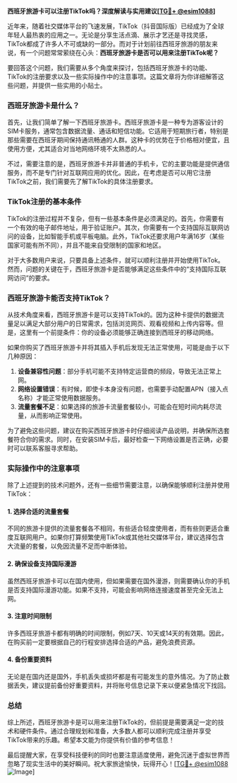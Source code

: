 **西班牙旅游卡可以注册TikTok吗？深度解读与实用建议[[TG💪+ @esim1088](https://t.me/s/esim1088)]**

近年来，随着社交媒体平台的飞速发展，TikTok（抖音国际版）已经成为了全球年轻人最热衷的应用之一。无论是分享生活点滴、展示才艺还是寻找灵感，TikTok都成了许多人不可或缺的一部分。而对于计划前往西班牙旅游的朋友来说，有一个问题常常萦绕在心头：**西班牙旅游卡是否可以用来注册TikTok呢？**

要回答这个问题，我们需要从多个角度来探讨，包括西班牙旅游卡的功能、TikTok的注册要求以及一些实际操作中的注意事项。这篇文章将为你详细解答这些问题，并提供一些实用的小贴士。

### 西班牙旅游卡是什么？

首先，让我们简单了解一下西班牙旅游卡。西班牙旅游卡是一种专为游客设计的SIM卡服务，通常包含数据流量、通话和短信功能。它适用于短期旅行者，特别是那些需要在西班牙期间保持通讯畅通的人群。这种卡的优势在于价格相对便宜，且使用方便，尤其适合对当地网络环境不太熟悉的人。

不过，需要注意的是，西班牙旅游卡并非普通的手机卡，它的主要功能是提供通信服务，而不是专门针对互联网应用的优化。因此，在考虑是否可以用它注册TikTok之前，我们需要先了解TikTok的具体注册要求。

### TikTok注册的基本条件

TikTok的注册过程并不复杂，但有一些基本条件是必须满足的。首先，你需要有一个有效的电子邮件地址，用于验证账户。其次，你需要有一个支持国际互联网访问的设备，比如智能手机或平板电脑。此外，TikTok还要求用户年满16岁（某些国家可能有所不同），并且不能来自受限制的国家和地区。

对于大多数用户来说，只要具备上述条件，就可以顺利注册并开始使用TikTok。然而，问题的关键在于，西班牙旅游卡是否能够满足这些条件中的“支持国际互联网访问”的要求。

### 西班牙旅游卡能否支持TikTok？

从技术角度来看，西班牙旅游卡是可以支持TikTok的。因为这种卡提供的数据流量足以满足大部分用户的日常需求，包括浏览网页、观看视频和上传内容等。但是，这里有一个前提条件：你的设备必须能够正确连接到西班牙的移动网络。

如果你购买了西班牙旅游卡并将其插入手机后发现无法正常使用，可能是由于以下几种原因：

1. **设备兼容性问题**：部分手机可能不支持特定运营商的频段，导致无法正常上网。
2. **网络设置错误**：有时候，即使卡本身没有问题，也需要手动配置APN（接入点名称）才能正常使用数据服务。
3. **流量套餐不足**：如果选择的旅游卡流量套餐较小，可能会在短时间内耗尽流量，从而影响正常使用。

为了避免这些问题，建议在购买西班牙旅游卡时仔细阅读产品说明，并确保所选套餐符合你的需求。同时，在安装SIM卡后，最好检查一下网络设置是否正确，必要时可以联系客服寻求帮助。

### 实际操作中的注意事项

除了上述提到的技术问题外，还有一些细节需要注意，以确保能够顺利注册并使用TikTok：

#### 1. 选择合适的流量套餐
不同的旅游卡提供的流量套餐各不相同，有些适合轻度使用者，而有些则更适合重度互联网用户。如果你打算频繁使用TikTok或其他社交媒体平台，建议选择包含大流量的套餐，以免因流量不足而中断体验。

#### 2. 确保设备支持国际漫游
虽然西班牙旅游卡可以在国内使用，但如果需要在国外漫游，则需要确认你的手机是否支持国际漫游功能。如果不支持，可能会影响网络连接速度甚至完全无法上网。

#### 3. 注意时间限制
许多西班牙旅游卡都有明确的时间限制，例如7天、10天或14天的有效期。因此，在购买前一定要根据自己的行程安排选择合适的产品，避免浪费资源。

#### 4. 备份重要资料
无论是在国内还是国外，手机丢失或损坏都是有可能发生的意外情况。为了防止数据丢失，建议提前备份好重要资料，并将账号信息记录下来以便紧急情况下找回。

### 总结

综上所述，西班牙旅游卡是可以用来注册TikTok的，但前提是需要满足一定的技术和硬件条件。通过合理规划和准备，大多数人都可以顺利完成注册并享受TikTok带来的乐趣。希望本文能为你提供有价值的参考信息！

最后提醒大家，在享受科技便利的同时也要注意适度使用，避免沉迷于虚拟世界而忽略了现实生活中的美好瞬间。祝大家旅途愉快，玩得开心！[[TG💪+ @esim1088](https://t.me/s/esim1088) ![Image](https://i.postimg.cc/4NQfJmqS/Snipaste-2025-05-13-00-14-12.png)]